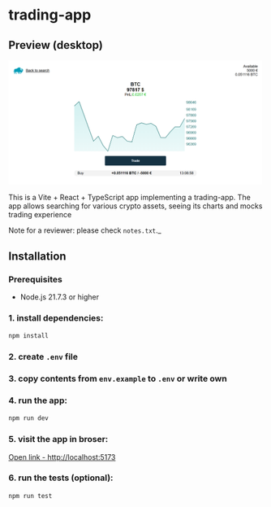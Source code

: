 # trading-app

## Preview (desktop)
<img width="500" src="./preview.png" alt="preview">

This is a Vite + React + TypeScript app implementing a trading-app. The app allows searching for various crypto assets, seeing its charts and mocks trading experience

Note for a reviewer: please check `notes.txt`._

## Installation
### Prerequisites
- Node.js 21.7.3 or higher

### 1. install dependencies:
```bash
npm install
```
### 2. create `.env` file
### 3. copy contents from `env.example` to `.env` or write own
### 4. run the app:
```bash
npm run dev
```
### 5. visit the app in broser:
[Open link - http://localhost:5173](http://localhost:5173)

### 6. run the tests (optional):
```bash
npm run test
```

